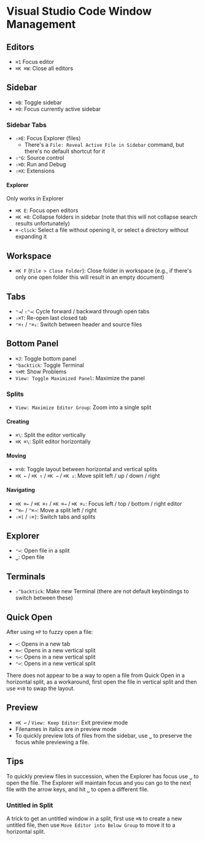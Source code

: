 # Visual Studio Code Window Management

## Editors

- `⌘1` Focus editor
- `⌘K ⌘W`: Close all editors

## Sidebar

- `⌘B`: Toggle sidebar
- `⌘0`: Focus currently active sidebar

### Sidebar Tabs

- `⇧⌘E`: Focus Explorer (files)
    - There's a `File: Reveal Active File in Sidebar` command, but there's no default shortcut for it
- `⇧⌃G`: Source control
- `⇧⌘D`: Run and Debug
- `⇧⌘X`: Extensions

#### Explorer

Only works in Explorer

- `⌘K E`: Focus open editors
- `⌘K ⌘0`: Collapse folders in sidebar (note that this will not collapse search results unfortunately)
- `⌘-click`: Select a file without opening it, or select a directory without expanding it

## Workspace

- `⌘K F` (`File > Close Folder`): Close folder in workspace (e.g., if there's only one open folder this will result in an empty document)

## Tabs

- `⌃⇥`/ `⇧⌃⇥`: Cycle forward / backward through open tabs
- `⇧⌘T`: Re-open last closed tab
- `⌃⌘↑` / `⌃⌘↓`: Switch between header and source files

## Bottom Panel

- `⌘J`: Toggle bottom panel
- `⌃backtick`: Toggle Terminal
- `⌥⌘M`: Show Problems
- `View: Toggle Maximized Panel`: Maximize the panel

### Splits

- `View: Maximize Editor Group`: Zoom into a single split

#### Creating

- `⌘\`: Split the editor vertically
- `⌘K ⌘\`: Split editor horizontally

#### Moving

- `⌘⌥0`: Toggle layout between horizontal and vertical splits
- `⌘K ←` / `⌘K ↑` / `⌘K →` / `⌘K ↓`: Move split left / up / down / right

#### Navigating

- `⌘K ⌘←` / `⌘K ⌘↑` / `⌘K ⌘→` / `⌘K ⌘↓`: Focus left / top / bottom / right editor
- `^⌘←` / `^⌘→`: Move a split left / right
- `⇧⌘[` / `⇧⌘]`: Switch tabs and splits

## Explorer

- `⌃↩`: Open file in a split
- `␣`: Open file

## Terminals

- `⇧^backtick`: Make new Terminal (there are not default keybindings to switch between these)

## Quick Open

After using `⌘P` to fuzzy open a file:

- `↩`: Opens in a new tab
- `⌘↩`: Opens in a new vertical split
- `⌥↩`: Opens in a new vertical split
- `⌃↩`: Opens in a new vertical split

There does not appear to be a way to open a file from Quick Open in a horizontal split, as a workaround, first open the file in vertical split and then use `⌘⌥0` to swap the layout.

## Preview

- `⌘K ↩` / `View: Keep Editor`: Exit preview mode
- Filenames in italics are in preview mode
- To quickly preview lots of files from the sidebar, use `␣` to preserve the focus while previewing a file.

## Tips

To quickly preview files in succession, when the Explorer has focus use `␣` to open the file. The Explorer will maintain focus and you can go to the next file with the arrow keys, and hit `␣` to open a different file.

### Untitled in Split

A trick to get an untitled window in a split, first use `⌘N` to create a new untitled file, then use `Move Editor into Below Group` to move it to a horizontal split.
